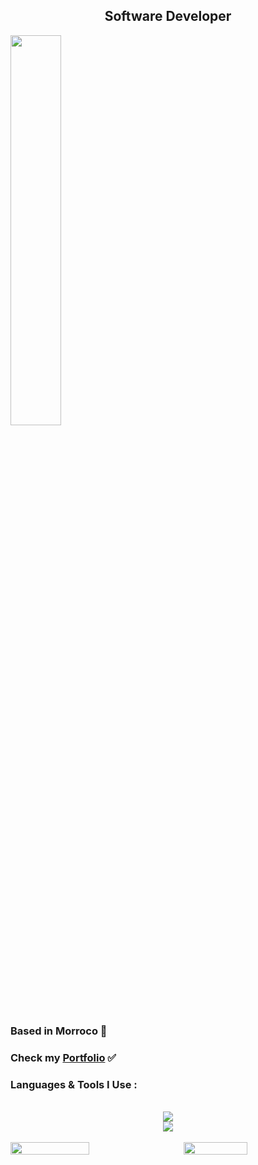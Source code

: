 <h2 align="center">Software Developer</h3>
<img margin='auto' style='display:block;' width='40%' src="https://user-images.githubusercontent.com/74038190/225813708-98b745f2-7d22-48cf-9150-083f1b00d6c9.gif" />
<h3 align="left">
  Based in Morroco 📍
</h3>

<h3 align="left">
  Check my <a href="https://mehdiaio.netlify.app">Portfolio</a> ✅
</h3>

<h3 align="left">Languages & Tools I Use :</h3>


<div margin='auto ;' align='center'>
  <br/>
  <img src="https://skillicons.dev/icons?i=js,html,css,tailwind,php,react,laravel,bootstrap,jquery,python"/>
  <br/>
  <img src="https://skillicons.dev/icons?i=vscode,atom,idea,nodejs,mysql,mongodb,netlify,gitlab"/>
  <br/>
  <br/>
</div>





<div style='display:flex; justify-content: space-between; align-items: center;'>
  <img style='align-self: flex-start;' width='50%' src="https://github-readme-stats.vercel.app/api?username=MehdiAIO&theme=dark&show_icons=true"/>
  <img width='45%' src="https://github-readme-stats.vercel.app/api/top-langs/?username=MehdiAIO&layout=compact"/>
</div>
